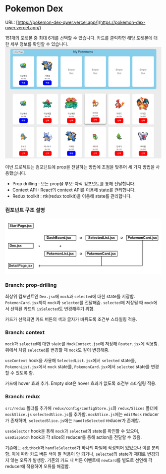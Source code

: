 # Pokemon Dex

URL: [https://pokemon-dex-qwer.vercel.app/](https://pokemon-dex-qwer.vercel.app/)

151개의 포켓몬 중 최대 6개를 선택할 수 있습니다. 카드를 클릭하면 해당 포켓몬에 대한 세부 정보를 확인할 수 있습니다.
<img src='./images/dex.png'>

이번 프로젝트는 컴포넌트에 prop을 전달하는 방법에 초점을 맞추어 세 가지 방법을 사용했습니다.

- Prop drilling : 모든 prop을 부모-자식 컴포넌트를 통해 전달합니다.
- Context API : React의 context API를 이용해 state를 관리합니다.
- Redux toolkit : rtk(redux toolkit)을 이용해 state를 관리합니다.

### 컴포넌트 구조 설명

<img src='./images/structure.png'>

### Branch: prop-drilling

최상위 컴포넌트인 `Dex.jsx`에 `mock`과 `selected`에 대한 state를 저장함. `PokemonCard.jsx`까지 `mock`과 `selected`를 전달해줌. `selected`에 저장될 때 `mock`에서 선택된 카드의 `isSelected`도 변경해주기 위함.

카드가 선택되면 카드 버튼의 색과 글자가 바뀌도록 조건부 스타일링 적용.

### Branch: context

`mock`과 `selected`에 대한 state를 `MockContext.jsx`에 저장해 `Router.jsx`에 적용함. 위에서 처럼 `selected`를 변경할 때 `mock`도 같이 변경해줌.

`useContext` hook을 사용해 `SelectedList.jsx`에서 `selected` state를, `PokemonList.jsx`에서 `mock` state를, `PokemonCard.jsx`에서 `selected` state를 변경할 수 있도록 함.

카드에 hover 효과 추가. Empty slot은 hover 효과가 없도록 조건부 스타일링 적용.


### Branch: redux

`src/redux` 폴더를 추가해 `redux/config/configStore.js`와 `redux/Slices` 폴더에 `mockSlice.js` `selectedSlice.js`를 추가함. `mockSlice.js`에는 `editMock` reducer가 존재하며, `selectedSlice.js`에는 `handleSelected` reducer가 존재함.

`useSelector` hook을 통해 `mock`과 `selected`의 state를 확인할 수 있으며, `useDispatch` hook과 각 slice의 reducer를 통해 action을 전달할 수 있음.

기존에는 `editMock`과 `handleSelected`가 하나의 파일에 작성되어 있었으나 이를 분리함. 이에 따라 카드 버튼 색이 잘 적용이 안 되거나, `selected`의 state가 제대로 변경되지 않는 오류가 발생함. 기존의 카드 내 버튼 이벤트에 `newCard`를 별도로 선언해 각 reducer에 적용하여 오류를 해결함.
